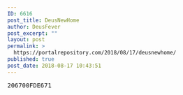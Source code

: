 ```yaml
---
ID: 6616
post_title: DeusNewHome
author: DeusFever
post_excerpt: ""
layout: post
permalink: >
  https://portalrepository.com/2018/08/17/deusnewhome/
published: true
post_date: 2018-08-17 10:43:51
---
```

<pre>206700FDE671</pre>